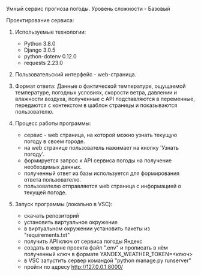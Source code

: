 Умный сервис прогноза погоды. Уровень сложности - Базовый

Проектирование сервиса:
1. Используемые технологии:
   - Python 3.8.0
   - Django 3.0.5
   - python-dotenv 0.12.0
   - requests 2.23.0

2. Пользовательский интерфейс - web-страница.

3. Формат ответа:
   Данные о фактической температуре, ощущаемой температуре, погодных условиях,
   скорости ветра, давлении и влажности воздуха, полученные с API подставляются
   в переменные, передаются с контекстом в шаблон страницы и показываются пользователю.

4. Процесс работы программы:
   - сервис - web страница, на которой можно узнать текущую погоду в своем городе.
   - на web странице пользователь нажимает на кнопку 'Узнать погоду'.
   - формируется запрос к API сервиса погоды на получение необходимых данных.
   - полученный ответ из базы используется для формирования ответа пользователю.
   - пользователю отправляется web страница с информацией о текущей погоде.

5. Запуск программы (локально в VSC):
   - скачать репозиторий
   - установить виртуальное окружение
   - в виртуальном окружении установить пакеты из "requirements.txt"
   - получить API ключ от сервиса погоды Яндекс
   - создать в корне проекта файл ".env" и прописать в нём полученный ключ в формате YANDEX_WEATHER_TOKEN=<ключ>
   - в VSC запустить сервер командой "python manage.py runserver"
   - пройти по адресу http://127.0.0.1:8000/



